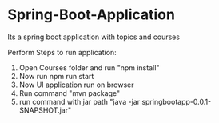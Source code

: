 # Spring-Boot-Application
Its a spring boot application with topics and courses

Perform Steps to run application:

1. Open Courses folder and run "npm install"
2. Now run npm run start
3. Now UI application run on browser
4. Run command "mvn package"
5. run command with jar path "java -jar springbootapp-0.0.1-SNAPSHOT.jar"
